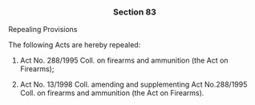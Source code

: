 ### <a name="section_83"></a><p align="center">Section 83</p>

Repealing Provisions

The following Acts are hereby repealed:

1. Act No. 288/1995 Coll. on firearms and ammunition (the Act on Firearms);

2. Act No. 13/1998 Coll. amending and supplementing Act No.288/1995 Coll. on firearms and ammunition (the Act on Firearms).

